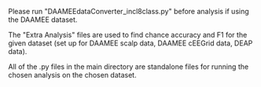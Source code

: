 Please run "DAAMEEdataConverter_incl8class.py" before analysis if using the DAAMEE dataset.

The "Extra Analysis" files are used to find chance accuracy and F1 for the given dataset (set up for DAAMEE scalp data, DAAMEE cEEGrid data, DEAP data).

All of the .py files in the main directory are standalone files for running the chosen analysis on the chosen dataset.
